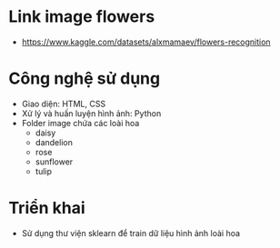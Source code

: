 # Link image flowers

- https://www.kaggle.com/datasets/alxmamaev/flowers-recognition

# Công nghệ sử dụng

- Giao diện: HTML, CSS
- Xử lý và huấn luyện hình ảnh: Python
- Folder image chứa các loài hoa
  - daisy
  - dandelion
  - rose
  - sunflower
  - tulip

# Triển khai
- Sử dụng thư viện sklearn để train dữ liệu hình ảnh loài hoa